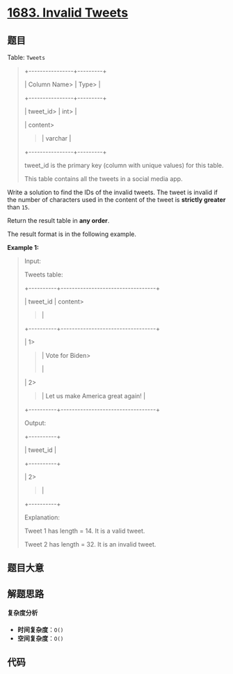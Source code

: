 # [1683. Invalid Tweets](https://leetcode.com/problems/invalid-tweets/)

## 题目

Table: `Tweets`

> +----------------+---------+
>
> | Column Name>
> | Type>
> |
>
> +----------------+---------+
>
> | tweet_id>
> | int>
> |
>
> | content>
>
> > | varchar |
>
> +----------------+---------+
>
> tweet_id is the primary key (column with unique values) for this table.
>
> This table contains all the tweets in a social media app.

Write a solution to find the IDs of the invalid tweets. The tweet is invalid
if the number of characters used in the content of the tweet is **strictly
greater** than `15`.

Return the result table in **any order**.

The result format is in the following example.

**Example 1:**

> Input:
>
> Tweets table:
>
> +----------+----------------------------------+
>
> | tweet_id | content>
>
> > |
>
> +----------+----------------------------------+
>
> | 1>
>
> > | Vote for Biden>
> >
> > |
>
> | 2>
>
> > | Let us make America great again! |
>
> +----------+----------------------------------+
>
> Output:
>
> +----------+
>
> | tweet_id |
>
> +----------+
>
> | 2>
>
> > |
>
> +----------+
>
> Explanation:
>
> Tweet 1 has length = 14. It is a valid tweet.
>
> Tweet 2 has length = 32. It is an invalid tweet.

## 题目大意

## 解题思路

#### 复杂度分析

- **时间复杂度**：`O()`
- **空间复杂度**：`O()`

## 代码

```javascript

```
